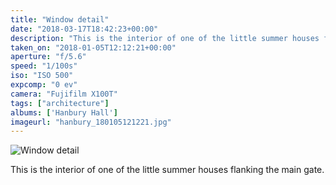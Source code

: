 ```yaml
---
title: "Window detail"
date: "2018-03-17T18:42:23+00:00"
description: "This is the interior of one of the little summer houses flanking the main gate."
taken_on: "2018-01-05T12:12:21+00:00"
aperture: "f/5.6"
speed: "1/100s"
iso: "ISO 500"
expcomp: "0 ev"
camera: "Fujifilm X100T"
tags: ["architecture"]
albums: ['Hanbury Hall']
imageurl: "hanbury_180105121221.jpg"
---
```


![Window detail](https://wingsopenwide-images.s3.amazonaws.com/s/hanbury_180105121221.jpg)

This is the interior of one of the little summer houses flanking the main gate.